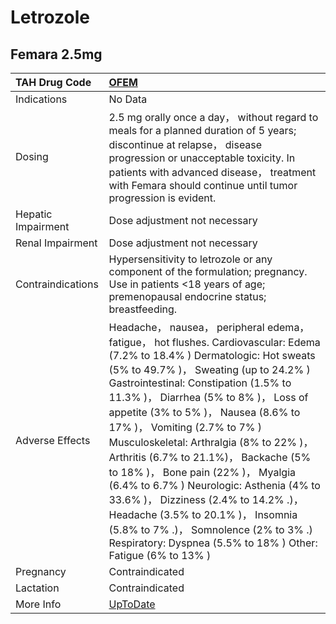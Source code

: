 # Letrozole

## Femara 2.5mg

| TAH Drug Code      | [OFEM](https://www.tahsda.org.tw/drugs/hissearch.php?drug_code=OFEM)                                                                                                                                                                                                                                                                                                                                                                                                                                                                                                                                                                                                                      |
|:-------------------|:------------------------------------------------------------------------------------------------------------------------------------------------------------------------------------------------------------------------------------------------------------------------------------------------------------------------------------------------------------------------------------------------------------------------------------------------------------------------------------------------------------------------------------------------------------------------------------------------------------------------------------------------------------------------------------------|
| Indications        | No Data                                                                                                                                                                                                                                                                                                                                                                                                                                                                                                                                                                                                                                                                                   |
| Dosing             | 2.5 mg orally once a day， without regard to meals for a planned duration of 5 years; discontinue at relapse， disease progression or unacceptable toxicity. In patients with advanced disease， treatment with Femara should continue until tumor progression is evident.                                                                                                                                                                                                                                                                                                                                                                                                                |
| Hepatic Impairment | Dose adjustment not necessary                                                                                                                                                                                                                                                                                                                                                                                                                                                                                                                                                                                                                                                             |
| Renal Impairment   | Dose adjustment not necessary                                                                                                                                                                                                                                                                                                                                                                                                                                                                                                                                                                                                                                                             |
| Contraindications  | Hypersensitivity to letrozole or any component of the formulation; pregnancy. Use in patients <18 years of age; premenopausal endocrine status; breastfeeding.                                                                                                                                                                                                                                                                                                                                                                                                                                                                                                                            |
| Adverse Effects    | Headache， nausea， peripheral edema， fatigue， hot flushes. Cardiovascular: Edema (7.2% to 18.4% ) Dermatologic: Hot sweats (5% to 49.7% )， Sweating (up to 24.2% ) Gastrointestinal: Constipation (1.5% to 11.3% )， Diarrhea (5% to 8% )， Loss of appetite (3% to 5% )， Nausea (8.6% to 17% )， Vomiting (2.7% to 7% ) Musculoskeletal: Arthralgia (8% to 22% )， Arthritis (6.7% to 21.1%)， Backache (5% to 18% )， Bone pain (22% )， Myalgia (6.4% to 6.7% ) Neurologic: Asthenia (4% to 33.6% )， Dizziness (2.4% to 14.2% .)， Headache (3.5% to 20.1% )， Insomnia (5.8% to 7% .)， Somnolence (2% to 3% .) Respiratory: Dyspnea (5.5% to 18% ) Other: Fatigue (6% to 13% ) |
| Pregnancy          | Contraindicated                                                                                                                                                                                                                                                                                                                                                                                                                                                                                                                                                                                                                                                                           |
| Lactation          | Contraindicated                                                                                                                                                                                                                                                                                                                                                                                                                                                                                                                                                                                                                                                                           |
| More Info          | [UpToDate](https://www.uptodate.com/contents/letrozole-drug-information)                                                                                                                                                                                                                                                                                                                                                                                                                                                                                                                                                                                                                  |


